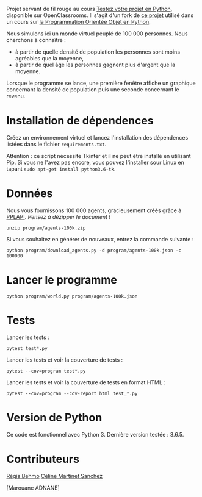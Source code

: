 Projet servant de fil rouge au cours [Testez votre projet en Python](https://openclassrooms.com/courses/testez-un-projet-python), disponible sur OpenClassrooms. Il s'agit d'un fork de [ce projet](https://github.com/OpenClassrooms-Student-Center/la_poo_avec_python/tree/master) utilisé dans un cours sur [la Programmation Orientée Objet en Python](https://openclassrooms.com/courses/decouvrez-la-programmation-orientee-objet-avec-python).

Nous simulons ici un monde virtuel peuplé de 100 000 personnes. Nous cherchons à connaître :
- à partir de quelle densité de population les personnes sont moins agréables que la moyenne,
- à partir de quel âge les personnes gagnent plus d'argent que la moyenne.

Lorsque le programme se lance, une première fenêtre affiche un graphique concernant la densité de population puis une seconde concernant le revenu.

# Installation de dépendences

Créez un environnement virtuel et lancez l'installation des dépendences listées dans le fichier `requirements.txt`.

Attention : ce script nécessite Tkinter et il ne peut être installé en utilisant Pip. Si vous ne l'avez pas encore, vous pouvez l'installer sour Linux en tapant `sudo apt-get install python3.6-tk`.

# Données

Nous vous fournissons 100 000 agents, gracieusement créés grâce à [PPLAPI](http://pplapi.com).
*Pensez à dézipper le document !*

    unzip program/agents-100k.zip

Si vous souhaitez en générer de nouveaux, entrez la commande suivante :

    python program/download_agents.py -d program/agents-100k.json -c 100000

# Lancer le programme

    python program/world.py program/agents-100k.json


# Tests

Lancer les tests :

    pytest test*.py

Lancer les tests et voir la couverture de tests :

    pytest --cov=program test*.py

Lancer les tests et voir la couverture de tests en format HTML :

    pytest --cov=program --cov-report html test_*.py


# Version de Python
Ce code est fonctionnel avec Python 3. Dernière version testée : 3.6.5.

# Contributeurs
  
[Régis Behmo](https://github.com/regisb)
[Céline Martinet Sanchez](https://github.com/celine-m-s)

[Marouane ADNANE]


